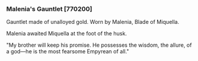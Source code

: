 ### Malenia's Gauntlet [770200]

Gauntlet made of unalloyed gold. Worn by Malenia, Blade of Miquella.

Malenia awaited Miquella at the foot of the husk.

"My brother will keep his promise. He possesses the wisdom, the allure, of a god—he is the most fearsome Empyrean of all."